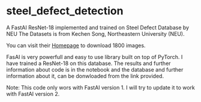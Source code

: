 # steel_defect_detection

A FastAI ResNet-18 implemented and trained on Steel Defect Database by NEU
The Datasets is from Kechen Song, Northeastern University (NEU). 

You can visit their [Homepage](http://faculty.neu.edu.cn/me/songkc/Vision-based_SIS_Steel.html) to download 1800 images.

FasAI is very powerfull and easy to use library built on top of PyTorch. I have trained a ResNet-18 on this database. The results and further information about code is in the notebook and the database and further information about it, can be donwloaded from the link provided.

Note: This code only wors with FastAI version 1. I will try to update it to work with FastAI version 2.
